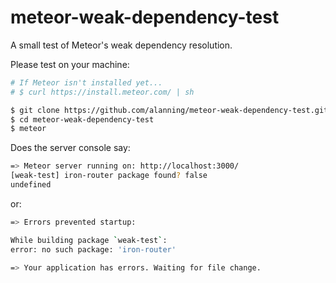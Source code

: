 meteor-weak-dependency-test
===========================

A small test of Meteor's weak dependency resolution.

Please test on your machine:

```sh
# If Meteor isn't installed yet...
# $ curl https://install.meteor.com/ | sh

$ git clone https://github.com/alanning/meteor-weak-dependency-test.git
$ cd meteor-weak-dependency-test
$ meteor
```

Does the server console say:
```sh
=> Meteor server running on: http://localhost:3000/
[weak-test] iron-router package found? false
undefined
```

or: 

```sh
=> Errors prevented startup:

While building package `weak-test`:
error: no such package: 'iron-router'

=> Your application has errors. Waiting for file change.
```

